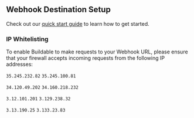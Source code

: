 ## Webhook Destination Setup

Check out our [quick start guide](https://docs.buildable.dev/) to learn how to get started.

### IP Whitelisting

To enable Buildable to make requests to your Webhook URL, please ensure that your firewall accepts incoming requests from the following IP addresses:

`35.245.232.82` `35.245.100.81`

`34.120.49.202` `34.160.218.232`

`3.12.101.201` `3.129.238.32`

`3.13.190.25` `3.133.23.83`